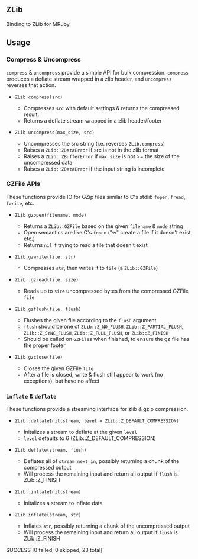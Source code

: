 
ZLib
----

Binding to ZLib for MRuby.

Usage
-----


### Compress & Uncompress

`compress` & `uncompress` provide a simple API for bulk compression. `compress`
produces a deflate stream wrapped in a zlib header, and `uncompress` reverses
that action.

- `ZLib.compress(src)`
  + Compresses `src` with default settings & returns the compressed result.
  + Returns a deflate stream wrapped in a zlib header/footer

- `ZLib.uncompress(max_size, src)`
  + Uncompresses the src string (i.e. reverses `ZLib.compress`)
  + Raises a `ZLib::ZDataError` if src is not in the zlib format
  + Raises a `ZLib::ZBufferError` if `max_size` is not >= the size of the uncompressed data
  + Raises a `ZLib::ZDataError` if the input string is incomplete

### GZFile APIs

These functions provide IO for GZip files similar to C's stdlib `fopen`, `fread`, `fwrite`, etc.

- `ZLib.gzopen(filename, mode)`
  + Returns a `ZLib::GZFile` based on the given `filename` & `mode` string
  + Open semantics are like C's `fopen` ("w" create a file if it doesn't exist, etc.)
  + Returns `nil` if trying to read a file that doesn't exist

- `ZLib.gzwrite(file, str)`
  + Compresses `str`, then writes it to `file` (a `ZLib::GZFile`)

- `ZLib::gzread(file, size)`
  + Reads up to `size` uncompressed bytes from the compressed GZFile `file`

- `ZLib.gzflush(file, flush)`
  + Flushes the given file according to the `flush` argument
  + `flush` should be one of `ZLib::Z_NO_FLUSH`, `ZLib::Z_PARTIAL_FLUSH`,
    `ZLib::Z_SYNC_FLUSH`, `ZLib::Z_FULL_FLUSH`, or `ZLib::Z_FINISH`
  + Should be called on `GZFile`s when finished, to ensure the gz file has the proper footer

- `ZLib.gzclose(file)`
  + Closes the given GZFile `file`
  + After a file is closed, write & flush still appear to work (no exceptions), but have no affect

### `inflate` & `deflate`

These functions provide a streaming interface for zlib & gzip compression.

- `ZLib::deflateInit(stream, level = ZLib::Z_DEFAULT_COMPRESSION)`
  + Initalizes a stream to deflate at the given `level`
  + `level` defaults to 6 (ZLib::Z_DEFAULT_COMPRESSION)

- `ZLib.deflate(stream, flush)`
  + Deflates all of `stream.next_in`, possibly returning a chunk of the compressed output
  + Will process the remaining input and return all output if `flush` is ZLib::Z_FINISH

- `ZLib::inflateInit(stream)`
  + Initalizes a stream to inflate data

- `ZLib.inflate(stream, str)`
  + Inflates `str`, possibly returning a chunk of the uncompressed output
  + Will process the remaining input and return all output if `flush` is ZLib::Z_FINISH


SUCCESS [0 failed, 0 skipped, 23 total]
